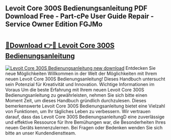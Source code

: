 ## Levoit Core 300S Bedienungsanleitung PDF Download Free - Part-cPe User Guide Repair - Service Owner Edition FGJMo

# <h2><a href="http://df2beox.blite.top/?on=Levoit+Core+300S+Bedienungsanleitung">🔗Download 👉🔴 Levoit Core 300S Bedienungsanleitung</a></h2>

[![Levoit Core 300S Bedienungsanleitung new download](https://i.imgur.com/lujVjoI.png)](http://df2beox.blite.top/?on=Levoit+Core+300S+Bedienungsanleitung)
Entdecken Sie neue Möglichkeiten Willkommen in der Welt der Möglichkeiten mit Ihrem neuen Levoit Core 300S Bedienungsanleitung! Dieses Handbuch untersucht sein Potenzial für Kreativität und Innovation. Wichtige Informationen im Voraus Um die beste Erfahrung mit Ihrem neuen Levoit Core 300S Bedienungsanleitung zu gewährleisten, nehmen Sie sich bitte einen Moment Zeit, um dieses Handbuch gründlich durchzulesen. Dieses bemerkenswerte Levoit Core 300S Bedienungsanleitung bietet eine Vielzahl von Funktionen, um Ihr tägliches Leben zu verbessern. Wir vertrauen darauf, dass das Levoit Core 300S BedienungsanleitungD eine zuverlässige und effektive Ressource für Ihre Bemühungen war, die Besonderheiten Ihres neuen Geräts kennenzulernen. Bei Fragen oder Bedenken wenden Sie sich bitte an unser Kundendienstteam.
